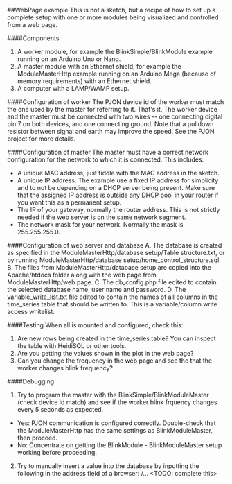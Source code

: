 ##WebPage example
This is not a sketch, but a recipe of how to set up a complete setup with one or more modules being visualized and controlled from a web page.

####Components
1. A worker module, for example the BlinkSimple/BlinkModule example running on an Arduino Uno or Nano.
2. A master module with an Ethernet shield, for example the ModuleMasterHttp example running on an Arduino Mega (because of memory requirements) with an Ethernet shield.
3. A computer with a LAMP/WAMP setup. <INSERT LINK TO DOWNLOAD>

####Configuration of worker
The PJON device id of the worker must match the one used by the master for referring to it. That's it.
The worker device and the master must be connected with two wires -- one connecting digital pin 7 on both devices, and one connecting ground. 
Note that a pulldown resistor between signal and earth may improve the speed. See the PJON project for more details.
 
####Configuration of master
 The master must have a correct network configuration for the network to which it is connected. This includes:
 - A unique MAC address, just fiddle with the MAC address in the sketch.
 - A unique IP address. The example use a fixed IP address for simplicity and to not be depending on a DHCP server being present. Make sure that the assigned IP address is outside any DHCP pool in your router if you want this as a permanent setup.
 - The IP of your gateway, normally the router address. This is not strictly needed if the web server is on the same network segment.
 - The network mask for your network. Normally the mask is 255.255.255.0.
 
####Configuration of web server and database
A. The database is created as specified in the ModuleMasterHttp/database setup/Table structure.txt, or by running ModuleMasterHttp/database setup/home_control_structure.sql.
B. The files from ModuleMasterHttp/database setup are copied into the Apache/htdocs folder along with the web page from ModuleMasterHttp/web page.
C. The db_config.php file edited to contain the selected database name, user name and password.
D. The variable_write_list.txt file edited to contain the names of all columns in the time_series table that should be written to. This is a variable/column write access whitelist.

####Testing
When all is mounted and configured, check this:
1. Are new rows being created in the time_series table? You can inspect the table with HeidiSQL or other tools.
2. Are you getting the values shown in the plot in the web page?
3. Can you change the frequency in the web page and see the that the worker changes blink frequency? 

####Debugging
1. Try to program the master with the BlinkSimple/BlinkModuleMaster (check device id match) and see if the worker blink frquency changes every 5 seconds as expected.
  - Yes: PJON communication is configured correctly. Double-check that the ModuleMasterHttp has the same settings as BlinkModuleMaster, then proceed.
  - No: Concentrate on getting the BlinkModule - BlinkModuleMaster setup working before proceeding.
2. Try to manually insert a value into the database by inputting the following in the address field of a browser:
   <server address>/... <TODO: complete this> 